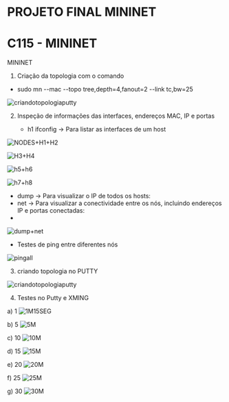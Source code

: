 # PROJETO FINAL MININET
 
# C115 - MININET
 MININET
1. Criação da topologia com o comando
 - sudo mn --mac --topo tree,depth=4,fanout=2 --link tc,bw=25

![criandotopologiaputty](https://github.com/user-attachments/assets/aab36748-5260-4a7a-9126-35e967d16417)


2. Inspeção de informações das interfaces, endereços MAC, IP e portas

   - h1 ifconfig -> Para listar as interfaces de um host

![NODES+H1+H2](https://github.com/user-attachments/assets/f4838ad9-0d4b-43d3-9932-35326bdd5479)


![H3+H4](https://github.com/user-attachments/assets/03b2b5d5-3262-4bc5-bf02-aa8a8ff9d1f6)

![h5+h6](https://github.com/user-attachments/assets/34627530-a4b6-4334-8696-0742d4bbbecf)

![h7+h8](https://github.com/user-attachments/assets/dded7dee-1137-44a0-8e31-99b79e1ff96d)

  - dump -> Para visualizar o IP de todos os hosts:
  - net -> Para visualizar a conectividade entre os nós, incluindo endereços IP e portas conectadas:
  - 
![dump+net](https://github.com/user-attachments/assets/21351602-e877-4977-8e26-18cbd98faf7c)


 - Testes de ping entre diferentes nós

![pingall](https://github.com/user-attachments/assets/666ebfe2-f4b8-463f-8632-248c1db469c0)



3. criando topologia no PUTTY

![criandotopologiaputty](https://github.com/user-attachments/assets/b2a5415e-e337-4709-9b16-93aa1e2552c1)




4. Testes no Putty e XMING

a)  1
![1M15SEG](https://github.com/user-attachments/assets/3f9abe09-bcca-4592-aa04-280ebf578301)

b)  5
![5M](https://github.com/user-attachments/assets/180d66da-c604-44d2-a88b-82e1441b0f6d)

c)  10
![10M](https://github.com/user-attachments/assets/c991129a-2fae-4a60-95b9-c7df995cd22f)

d)  15
![15M](https://github.com/user-attachments/assets/2fa4133d-cff8-4563-89c6-ced3ce4d1c5e)

e)  20
![20M](https://github.com/user-attachments/assets/a3cac7b6-76b8-41c7-81ce-ee89487df420)

f)  25
![25M](https://github.com/user-attachments/assets/008d3429-a19a-47be-bca2-dd550ee2c3e2)

g) 30
![30M](https://github.com/user-attachments/assets/a7a748e8-60a1-4a78-9a13-86623c37bbdc)
















